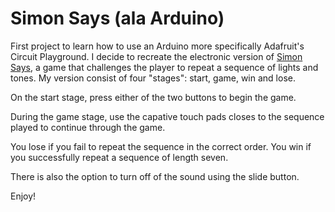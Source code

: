 # Simon Says (ala Arduino)

First project to learn how to use an Arduino more specifically Adafruit's Circuit Playground.  I decide to recreate the electronic version 
of <a href="https://en.wikipedia.org/wiki/Simon_(game)" target="_blank">Simon Says</a>, a game that challenges the player to repeat a 
sequence of lights and tones.  My version consist of four "stages": start, game, win and lose.

On the start stage, press either of the two buttons to begin the game.

During the game stage, use the capative touch pads closes to the sequence played to continue through the game.

You lose if you fail to repeat the sequence in the correct order.  You win if you successfully repeat a sequence of length seven.

There is also the option to turn off of the sound using the slide button.

Enjoy!
